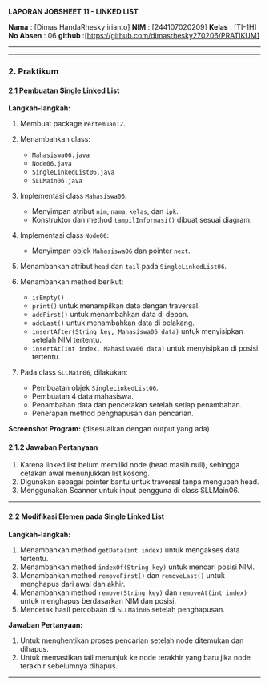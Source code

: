 **LAPORAN JOBSHEET 11 - LINKED LIST**

**Nama**     : \[Dimas HandaRhesky irianto]
**NIM**      : \[244107020209]
**Kelas**    : \[TI-1H]
**No Absen** : 06
**github**   :[https://github.com/dimasrhesky270206/PRATIKUM]

---


---

### 2. Praktikum

#### 2.1 Pembuatan Single Linked List

**Langkah-langkah:**

1. Membuat package `Pertemuan12`.
2. Menambahkan class:

   * `Mahasiswa06.java`
   * `Node06.java`
   * `SingleLinkedList06.java`
   * `SLLMain06.java`
3. Implementasi class `Mahasiswa06`:

   * Menyimpan atribut `nim`, `nama`, `kelas`, dan `ipk`.
   * Konstruktor dan method `tampilInformasi()` dibuat sesuai diagram.
4. Implementasi class `Node06`:

   * Menyimpan objek `Mahasiswa06` dan pointer `next`.
5. Menambahkan atribut `head` dan `tail` pada `SingleLinkedList06`.
6. Menambahkan method berikut:

   * `isEmpty()`
   * `print()` untuk menampilkan data dengan traversal.
   * `addFirst()` untuk menambahkan data di depan.
   * `addLast()` untuk menambahkan data di belakang.
   * `insertAfter(String key, Mahasiswa06 data)` untuk menyisipkan setelah NIM tertentu.
   * `insertAt(int index, Mahasiswa06 data)` untuk menyisipkan di posisi tertentu.
7. Pada class `SLLMain06`, dilakukan:

   * Pembuatan objek `SingleLinkedList06`.
   * Pembuatan 4 data mahasiswa.
   * Penambahan data dan pencetakan setelah setiap penambahan.
   * Penerapan method penghapusan dan pencarian.

**Screenshot Program:** (disesuaikan dengan output yang ada)

#### 2.1.2 Jawaban Pertanyaan

1. Karena linked list belum memiliki node (head masih null), sehingga cetakan awal menunjukkan list kosong.
2. Digunakan sebagai pointer bantu untuk traversal tanpa mengubah head.
3. Menggunakan Scanner untuk input pengguna di class SLLMain06.

---

#### 2.2 Modifikasi Elemen pada Single Linked List

**Langkah-langkah:**

1. Menambahkan method `getData(int index)` untuk mengakses data tertentu.
2. Menambahkan method `indexOf(String key)` untuk mencari posisi NIM.
3. Menambahkan method `removeFirst()` dan `removeLast()` untuk menghapus dari awal dan akhir.
4. Menambahkan method `remove(String key)` dan `removeAt(int index)` untuk menghapus berdasarkan NIM dan posisi.
5. Mencetak hasil percobaan di `SLLMain06` setelah penghapusan.

**Jawaban Pertanyaan:**

1. Untuk menghentikan proses pencarian setelah node ditemukan dan dihapus.
2. Untuk memastikan tail menunjuk ke node terakhir yang baru jika node terakhir sebelumnya dihapus.

---

